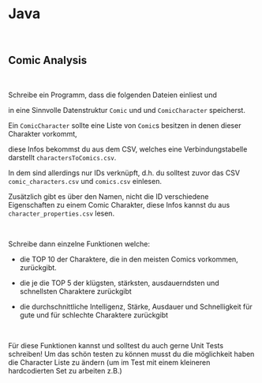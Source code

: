 

# Java 

​

## Comic Analysis 

​

Schreibe ein Programm, dass die folgenden Dateien einliest und 

in eine Sinnvolle Datenstruktur `Comic` und und `ComicCharacter` speicherst. 

Ein `ComicCharacter` sollte eine Liste von `Comic`s besitzen in denen dieser Charakter vorkommt, 

diese Infos bekommst du aus dem CSV, welches eine Verbindungstabelle darstellt `charactersToComics.csv`.

In dem sind allerdings nur IDs verknüpft, d.h. du solltest zuvor das CSV `comic_characters.csv` und `comics.csv` einlesen.

Zusätzlich gibt es über den Namen, nicht die ID verschiedene Eigenschaften zu einem Comic Charakter, diese Infos kannst du aus `character_properties.csv` lesen.

​

Schreibe dann einzelne Funktionen welche: 

* die TOP 10 der Charaktere, die in den meisten Comics vorkommen, zurückgibt. 

* die je die TOP 5 der klügsten, stärksten, ausdauerndsten und schnellsten Charaktere zurückgibt

* die durchschnittliche Intelligenz, Stärke, Ausdauer und Schnelligkeit für gute und für schlechte Charaktere zurückgibt

​

Für diese Funktionen kannst und solltest du auch gerne Unit Tests schreiben! Um das schön testen zu können musst du die möglichkeit haben die Character Liste zu ändern (um im Test mit einem kleineren hardcodierten Set zu arbeiten z.B.)

